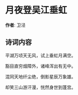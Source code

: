 # 月夜登吴江垂虹

**作者**: 卫泾

## 诗词内容

平湖万顷天无风，试上垂虹月满空。

豁目直穷烟障外，诸峰浑出有无中。

混同天地纤尘绝，倒影星辰万象雄。

却笑三山游汗漫，恍然身世到蓬宫。

